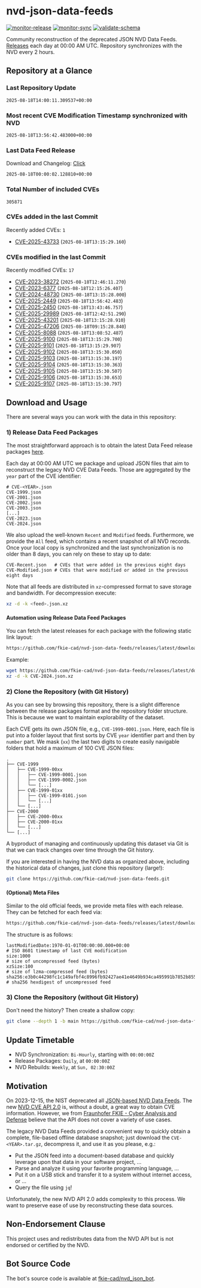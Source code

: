 # nvd-json-data-feeds

[![monitor-release](https://github.com/fkie-cad/nvd-json-data-feeds/actions/workflows/monitor_release.yml/badge.svg)](https://github.com/fkie-cad/nvd-json-data-feeds/actions/workflows/monitor_release.yml)
[![monitor-sync](https://github.com/fkie-cad/nvd-json-data-feeds/actions/workflows/monitor_sync.yml/badge.svg)](https://github.com/fkie-cad/nvd-json-data-feeds/actions/workflows/monitor_sync.yml)
[![validate-schema](https://github.com/fkie-cad/nvd-json-data-feeds/actions/workflows/validate_schema.yml/badge.svg)](https://github.com/fkie-cad/nvd-json-data-feeds/actions/workflows/validate_schema.yml)

Community reconstruction of the deprecated JSON NVD Data Feeds.
[Releases](https://github.com/fkie-cad/nvd-json-data-feeds/releases/latest) each day at 00:00 AM UTC.
Repository synchronizes with the NVD every 2 hours.

## Repository at a Glance

### Last Repository Update

```plain
2025-08-18T14:00:11.309537+00:00
```

### Most recent CVE Modification Timestamp synchronized with NVD

```plain
2025-08-18T13:56:42.483000+00:00
```

### Last Data Feed Release

Download and Changelog: [Click](https://github.com/fkie-cad/nvd-json-data-feeds/releases/latest)

```plain
2025-08-18T00:00:02.128810+00:00
```

### Total Number of included CVEs

```plain
305871
```

### CVEs added in the last Commit

Recently added CVEs: `1`

- [CVE-2025-43733](CVE-2025/CVE-2025-437xx/CVE-2025-43733.json) (`2025-08-18T13:15:29.160`)


### CVEs modified in the last Commit

Recently modified CVEs: `17`

- [CVE-2023-38272](CVE-2023/CVE-2023-382xx/CVE-2023-38272.json) (`2025-08-18T12:46:11.270`)
- [CVE-2023-6377](CVE-2023/CVE-2023-63xx/CVE-2023-6377.json) (`2025-08-18T12:15:26.407`)
- [CVE-2024-48730](CVE-2024/CVE-2024-487xx/CVE-2024-48730.json) (`2025-08-18T13:15:28.000`)
- [CVE-2025-2449](CVE-2025/CVE-2025-24xx/CVE-2025-2449.json) (`2025-08-18T13:56:42.483`)
- [CVE-2025-2450](CVE-2025/CVE-2025-24xx/CVE-2025-2450.json) (`2025-08-18T13:43:46.757`)
- [CVE-2025-29989](CVE-2025/CVE-2025-299xx/CVE-2025-29989.json) (`2025-08-18T12:42:51.290`)
- [CVE-2025-43201](CVE-2025/CVE-2025-432xx/CVE-2025-43201.json) (`2025-08-18T13:15:28.910`)
- [CVE-2025-47206](CVE-2025/CVE-2025-472xx/CVE-2025-47206.json) (`2025-08-18T09:15:28.840`)
- [CVE-2025-8088](CVE-2025/CVE-2025-80xx/CVE-2025-8088.json) (`2025-08-18T13:08:52.487`)
- [CVE-2025-9100](CVE-2025/CVE-2025-91xx/CVE-2025-9100.json) (`2025-08-18T13:15:29.700`)
- [CVE-2025-9101](CVE-2025/CVE-2025-91xx/CVE-2025-9101.json) (`2025-08-18T13:15:29.907`)
- [CVE-2025-9102](CVE-2025/CVE-2025-91xx/CVE-2025-9102.json) (`2025-08-18T13:15:30.050`)
- [CVE-2025-9103](CVE-2025/CVE-2025-91xx/CVE-2025-9103.json) (`2025-08-18T13:15:30.197`)
- [CVE-2025-9104](CVE-2025/CVE-2025-91xx/CVE-2025-9104.json) (`2025-08-18T13:15:30.363`)
- [CVE-2025-9105](CVE-2025/CVE-2025-91xx/CVE-2025-9105.json) (`2025-08-18T13:15:30.507`)
- [CVE-2025-9106](CVE-2025/CVE-2025-91xx/CVE-2025-9106.json) (`2025-08-18T13:15:30.653`)
- [CVE-2025-9107](CVE-2025/CVE-2025-91xx/CVE-2025-9107.json) (`2025-08-18T13:15:30.797`)


## Download and Usage

There are several ways you can work with the data in this repository:

### 1) Release Data Feed Packages

The most straightforward approach is to obtain the latest Data Feed release packages [here](https://github.com/fkie-cad/nvd-json-data-feeds/releases/latest).

Each day at 00:00 AM UTC we package and upload JSON files that aim to reconstruct the legacy NVD CVE Data Feeds.
Those are aggregated by the `year` part of the CVE identifier:

```
# CVE-<YEAR>.json
CVE-1999.json
CVE-2001.json
CVE-2002.json
CVE-2003.json
[...]
CVE-2023.json
CVE-2024.json
```

We also upload the well-known `Recent` and `Modified` feeds.
Furthermore, we provide the `All` feed, which contains a recent snapshot of all NVD records.
Once your local copy is synchronized and the last synchronization is no older than 8 days, you can rely on these to stay up to date:

```plain
CVE-Recent.json   # CVEs that were added in the previous eight days
CVE-Modified.json # CVEs that were modified or added in the previous eight days
```

Note that all feeds are distributed in `xz`-compressed format to save storage and bandwidth.
For decompression execute:

```sh
xz -d -k <feed>.json.xz
```

#### Automation using Release Data Feed Packages

You can fetch the latest releases for each package with the following static link layout:

```sh
https://github.com/fkie-cad/nvd-json-data-feeds/releases/latest/download/CVE-<YEAR>.json.xz
```

Example:

```sh
wget https://github.com/fkie-cad/nvd-json-data-feeds/releases/latest/download/CVE-2024.json.xz
xz -d -k CVE-2024.json.xz
```

### 2) Clone the Repository (with Git History)

As you can see by browsing this repository, there is a slight difference between the release packages format and the repository folder structure.
This is because we want to maintain explorability of the dataset.

Each CVE gets its own JSON file, e.g., `CVE-1999-0001.json`.
Here, each file is put into a folder layout that first sorts by CVE `year` identifier part and then by `number` part.
We mask (`xx`) the last two digits to create easily navigable folders that hold a maximum of 100 CVE JSON files:

```plain
.
├── CVE-1999
│   ├── CVE-1999-00xx
│   │   ├── CVE-1999-0001.json
│   │   ├── CVE-1999-0002.json
│   │   └── [...]
│   ├── CVE-1999-01xx
│   │   ├── CVE-1999-0101.json
│   │   └── [...]
│   └── [...]
├── CVE-2000
│   ├── CVE-2000-00xx
│   ├── CVE-2000-01xx
│   └── [...]
└── [...]
```

A byproduct of managing and continuously updating this dataset via Git is that we can track changes over time through the Git history.

If you are interested in having the NVD data as organized above, including the historical data of changes, just clone this repository (large!):

```sh
git clone https://github.com/fkie-cad/nvd-json-data-feeds.git
```

#### (Optional) Meta Files

Similar to the old official feeds, we provide meta files with each release. They can be fetched for each feed via:

```sh
https://github.com/fkie-cad/nvd-json-data-feeds/releases/latest/download/CVE-<YEAR>.meta
```

The structure is as follows:

```plain
lastModifiedDate:1970-01-01T00:00:00.000+00:00                          # ISO 8601 timestamp of last CVE modification
size:1000                                                               # size of uncompressed feed (bytes)
xzSize:100                                                              # size of lzma-compressed feed (bytes)
sha256:e3b0c44298fc1c149afbf4c8996fb92427ae41e4649b934ca495991b7852b855 # sha256 hexdigest of uncompressed feed
```

### 3) Clone the Repository (without Git History)

Don't need the history? Then create a shallow copy:

```sh
git clone --depth 1 -b main https://github.com/fkie-cad/nvd-json-data-feeds.git
```


## Update Timetable

* NVD Synchronization: `Bi-Hourly`, starting with `00:00:00Z`
* Release Packages: `Daily`, at `00:00:00Z`
* NVD Rebuilds: `Weekly`, at `Sun, 02:30:00Z`


## Motivation

On 2023-12-15, the NIST deprecated all [JSON-based NVD Data Feeds](https://nvd.nist.gov/vuln/data-feeds#divRetirementBanner-1).
The new [NVD CVE API 2.0](https://nvd.nist.gov/developers/vulnerabilities) is, without a doubt, a great way to obtain CVE information.
However, we from [Fraunhofer FKIE - Cyber Analysis and Defense](https://www.fkie.fraunhofer.de/en/departments/cad.html) believe that the API does not cover a variety of use cases.

The legacy NVD Data Feeds provided a convenient way to quickly obtain a complete, file-based offline database snapshot; just download the `CVE-<YEAR>.tar.gz`, decompress it, and use it as you please, e.g.:

- Put the JSON feed into a document-based database and quickly leverage upon that data in your software project, ...
- Parse and analyze it using your favorite programming language, ...
- Put it on a USB stick and transfer it to a system without internet access, or ...
- Query the file using `jq`!

Unfortunately, the new NVD API 2.0 adds complexity to this process.
We want to preserve ease of use by reconstructing these data sources.

## Non-Endorsement Clause

This project uses and redistributes data from the NVD API but is not endorsed or certified by the NVD.

## Bot Source Code

The bot's source code is available at [fkie-cad/nvd\_json\_bot](https://github.com/fkie-cad/nvd_json_bot).
